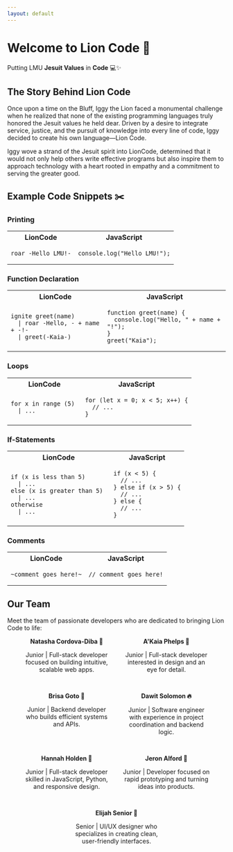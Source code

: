 ```yaml
---
layout: default
---
```


# Welcome to Lion Code 🦁
Putting LMU **Jesuit Values** in **Code** 💻✨


## The Story Behind Lion Code
Once upon a time on the Bluff, Iggy the Lion faced a monumental challenge when he realized that none of the existing programming languages truly honored the Jesuit values he held dear. Driven by a desire to integrate service, justice, and the pursuit of knowledge into every line of code, Iggy decided to create his own language—Lion Code. 

Iggy wove a strand of the Jesuit spirit into LionCode, determined that it would not only help others write effective programs but also inspire them to approach technology with a heart rooted in empathy and a commitment to serving the greater good.
 
## Example Code Snippets ✂️

### Printing

<table>
  <tr>
    <th>LionCode</th>
    <th>JavaScript</th>
  </tr>
  <tr>
    <td><pre><code>roar -Hello LMU!-</code></pre></td>
    <td><pre><code>console.log("Hello LMU!");</code></pre></td>
  </tr>
</table>

### Function Declaration 

<table>
  <tr>
    <th>LionCode</th>
    <th>JavaScript</th>
  </tr>
  <tr>
    <td><pre><code>ignite greet(name) 
  | roar -Hello, - + name + -!-
  | greet(-Kaia-)</code></pre></td>
    <td><pre><code>function greet(name) {
  console.log("Hello, " + name + "!");
}
greet("Kaia");</code></pre></td>
  </tr>
</table>

### Loops 

<table>
  <tr>
    <th>LionCode</th>
    <th>JavaScript</th>
  </tr>
  <tr>
    <td><pre><code>for x in range (5) 
  | ...
</code></pre></td>
    <td><pre><code>for (let x = 0; x < 5; x++) {
  // ...
}</code></pre></td>
  </tr>
</table>

### If-Statements 

<table>
  <tr>
    <th>LionCode</th>
    <th>JavaScript</th>
  </tr>
  <tr>
    <td><pre><code>if (x is less than 5) 
  | ...
else (x is greater than 5) 
  | ...
otherwise 
  | ...
</code></pre></td>
    <td><pre><code>if (x < 5) {
  // ...
} else if (x > 5) {
  // ...
} else {
  // ...
}</code></pre></td>
  </tr>
</table>

###  Comments 

<table>
  <tr>
    <th>LionCode</th>
    <th>JavaScript</th>
  </tr>
  <tr>
    <td><pre><code>~comment goes here!~</code></pre></td>
    <td><pre><code>// comment goes here!</code></pre></td>
  </tr>
</table>

## Our Team
Meet the team of passionate developers who are dedicated to bringing Lion Code to life:

<div style="display: flex; flex-wrap: wrap; justify-content: center; gap: 30px;">

  <div style="width: 200px; text-align: center;">
    <strong>Natasha Cordova-Diba 🌸</strong>
    <p>Junior | Full-stack developer focused on building intuitive, scalable web apps.</p>
  </div>

  <div style="width: 200px; text-align: center;">
    <strong>A'Kaia Phelps 🌼</strong>
    <p>Junior | Full-stack developer interested in design and an eye for detail.</p>
  </div>

  <div style="width: 200px; text-align: center;">
    <strong>Brisa Goto 🍁</strong>
    <p>Junior | Backend developer who builds efficient systems and APIs.</p>
  </div>

  <div style="width: 200px; text-align: center;">
    <strong>Dawit Solomon 🔥</strong>
    <p>Junior | Software engineer with experience in project coordination and backend logic.</p>
  </div>

  <div style="width: 200px; text-align: center;">
    <strong>Hannah Holden 🪻</strong>
    <p>Junior | Full-stack developer skilled in JavaScript, Python, and responsive design.</p>
  </div>

  <div style="width: 200px; text-align: center;">
    <strong>Jeron Alford 🪸</strong>
    <p>Junior | Developer focused on rapid prototyping and turning ideas into products.</p>
  </div>

  <div style="width: 200px; text-align: center;">
    <strong>Elijah Senior 🌾</strong>
    <p>Senior | UI/UX designer who specializes in creating clean, user-friendly interfaces.</p>
  </div>

</div>
